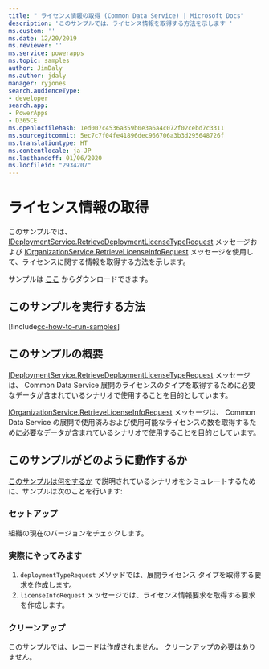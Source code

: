 ```yaml
---
title: " ライセンス情報の取得 (Common Data Service) | Microsoft Docs"
description: 'このサンプルでは、ライセンス情報を取得する方法を示します '
ms.custom: ''
ms.date: 12/20/2019
ms.reviewer: ''
ms.service: powerapps
ms.topic: samples
author: JimDaly
ms.author: jdaly
manager: ryjones
search.audienceType:
- developer
search.app:
- PowerApps
- D365CE
ms.openlocfilehash: 1ed007c4536a359b0e3a6a4c072f02cebd7c3311
ms.sourcegitcommit: 5ec7c7f04fe41896dec966706a3b3d295648726f
ms.translationtype: HT
ms.contentlocale: ja-JP
ms.lasthandoff: 01/06/2020
ms.locfileid: "2934207"
---
```

# <a name="retrieve-license-information"></a>ライセンス情報の取得

このサンプルでは、 [IDeploymentService.RetrieveDeploymentLicenseTypeRequest](https://docs.microsoft.com/dotnet/api/microsoft.crm.sdk.messages.retrievedeploymentlicensetyperequest?view=dynamics-general-ce-9) メッセージおよび [IOrganizationService.RetrieveLicenseInfoRequest](https://docs.microsoft.com/dotnet/api/microsoft.crm.sdk.messages.retrievelicenseinforequest?view=dynamics-general-ce-9) メッセージを使用して、ライセンスに関する情報を取得する方法を示します。

サンプルは [ここ](https://github.com/microsoft/PowerApps-Samples/tree/master/cds/orgsvc/C%23/RetrieveLicenseInformation) からダウンロードできます。

## <a name="how-to-run-this-sample"></a>このサンプルを実行する方法

[!include[cc-how-to-run-samples](../../includes/cc-how-to-run-samples.md)]

## <a name="what-this-sample-does"></a>このサンプルの概要

[IDeploymentService.RetrieveDeploymentLicenseTypeRequest](https://docs.microsoft.com/dotnet/api/microsoft.crm.sdk.messages.retrievedeploymentlicensetyperequest?view=dynamics-general-ce-9) メッセージは、 Common Data Service 展開のライセンスのタイプを取得するために必要なデータが含まれているシナリオで使用することを目的としています。

[IOrganizationService.RetrieveLicenseInfoRequest](https://docs.microsoft.com/dotnet/api/microsoft.crm.sdk.messages.retrievelicenseinforequest?view=dynamics-general-ce-9) メッセージは、 Common Data Service の展開で使用済みおよび使用可能なライセンスの数を取得するために必要なデータが含まれているシナリオで使用することを目的としています。

## <a name="how-this-sample-works"></a>このサンプルがどのように動作するか

[このサンプルは何をするか](#what-this-sample-does) で説明されているシナリオをシミュレートするために、サンプルは次のことを行います:

### <a name="setup"></a>セットアップ

組織の現在のバージョンをチェックします。

### <a name="demonstrate"></a>実際にやってみます

1. `deploymentTypeRequest` メソッドでは、展開ライセンス タイプを取得する要求を作成します。
2. `licenseInfoRequest` メッセージでは、ライセンス情報要求を取得する要求を作成します。

### <a name="clean-up"></a>クリーンアップ

このサンプルでは、レコードは作成されません。 クリーンアップの必要はありません。